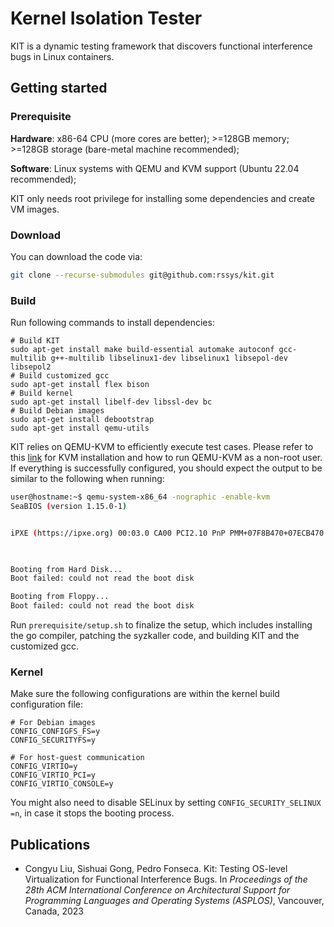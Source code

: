 # Kernel Isolation Tester

KIT is a dynamic testing framework that discovers functional interference bugs in Linux containers.

## Getting started

### Prerequisite

**Hardware**: x86-64 CPU (more cores are better); >=128GB memory; >=128GB storage (bare-metal machine recommended);

**Software**: Linux systems with QEMU and KVM support (Ubuntu 22.04 recommended);

KIT only needs root privilege for installing some dependencies and create VM images.

### Download

You can download the code via:

```bash
git clone --recurse-submodules git@github.com:rssys/kit.git
```

### Build

Run following commands to install dependencies:

```shell
# Build KIT
sudo apt-get install make build-essential automake autoconf gcc-multilib g++-multilib libselinux1-dev libselinux1 libsepol-dev libsepol2
# Build customized gcc
sudo apt-get install flex bison
# Build kernel
sudo apt-get install libelf-dev libssl-dev bc
# Build Debian images
sudo apt-get install debootstrap
sudo apt-get install qemu-utils
```

KIT relies on QEMU-KVM to efficiently execute test cases. Please refer to this [link](https://help.ubuntu.com/community/KVM/Installation) for KVM installation and how to run QEMU-KVM as a non-root user. If everything is successfully configured, you should expect the output to be similar to the following when running:

```bash
user@hostname:~$ qemu-system-x86_64 -nographic -enable-kvm
SeaBIOS (version 1.15.0-1)


iPXE (https://ipxe.org) 00:03.0 CA00 PCI2.10 PnP PMM+07F8B470+07ECB470 CA00
                                                                               


Booting from Hard Disk...
Boot failed: could not read the boot disk

Booting from Floppy...
Boot failed: could not read the boot disk


```

Run `prerequisite/setup.sh` to finalize the setup, which includes installing the go compiler, patching the syzkaller code, and building KIT and the customized gcc.

### Kernel

Make sure the following configurations are within the kernel build configuration file:

```shell
# For Debian images
CONFIG_CONFIGFS_FS=y
CONFIG_SECURITYFS=y

# For host-guest communication
CONFIG_VIRTIO=y
CONFIG_VIRTIO_PCI=y
CONFIG_VIRTIO_CONSOLE=y
```

You might also need to disable SELinux by setting `CONFIG_SECURITY_SELINUX =n`, in case it stops the booting process.

## Publications

* Congyu Liu, Sishuai Gong, Pedro Fonseca. Kit: Testing OS-level Virtualization for Functional Interference Bugs. In *Proceedings of the 28th ACM International Conference on Architectural Support for Programming Languages and Operating Systems (ASPLOS)*, Vancouver, Canada, 2023